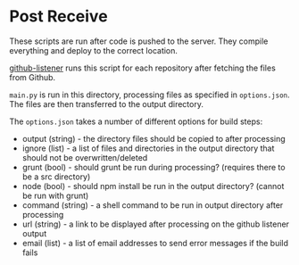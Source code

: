 Post Receive
============

These scripts are run after code is pushed to the server. They compile everything and deploy to the correct location.

[github-listener](http://github.com/itsapi/github-listener) runs this script for each repository after fetching the files from Github.

`main.py` is run in this directory, processing files as specified in `options.json`. The files are then transferred to the output directory.

The `options.json` takes a number of different options for build steps:

- output (string) - the directory files should be copied to after processing
- ignore (list) - a list of files and directories in the output directory that should not be overwritten/deleted
- grunt (bool) - should grunt be run during processing? (requires there to be a src directory)
- node (bool) - should npm install be run in the output directory? (cannot be run with grunt)
- command (string) - a shell command to be run in output directory after processing
- url (string) - a link to be displayed after processing on the github listener output
- email (list) - a list of email addresses to send error messages if the build fails
